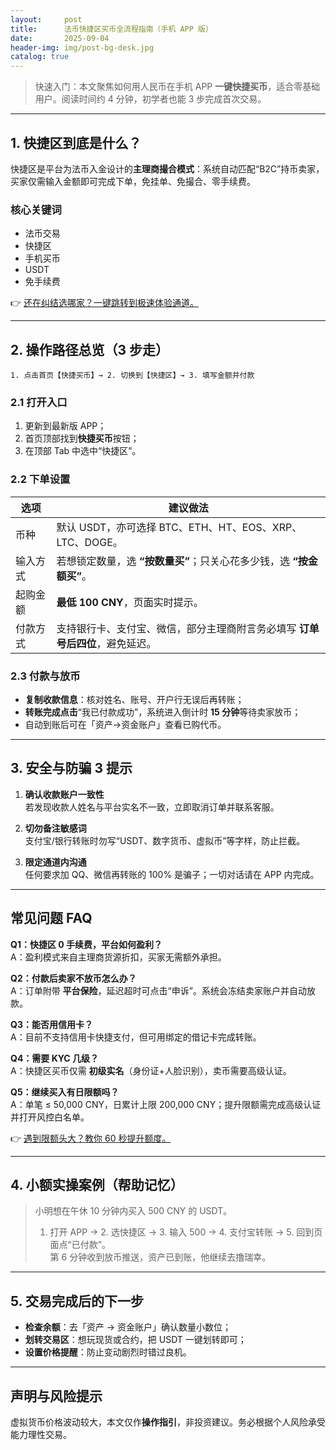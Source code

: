 ```yaml
---
layout:     post
title:      法币快捷区买币全流程指南（手机 APP 版）
date:       2025-09-04
header-img: img/post-bg-desk.jpg
catalog: true
---
```


> 快速入门：本文聚焦如何用人民币在手机 APP **一键快捷买币**，适合零基础用户。阅读时间约 4 分钟，初学者也能 3 步完成首次交易。

---

## 1. 快捷区到底是什么？
快捷区是平台为法币入金设计的**主理商撮合模式**：系统自动匹配“B2C”持币卖家，买家仅需输入金额即可完成下单，免挂单、免撮合、零手续费。

### 核心关键词
- 法币交易  
- 快捷区  
- 手机买币  
- USDT  
- 免手续费  

👉 [还在纠结选哪家？一键跳转到极速体验通道。](https://okxdog.com/)

---

## 2. 操作路径总览（3 步走）

```text
1. 点击首页【快捷买币】→ 2. 切换到【快捷区】→ 3. 填写金额并付款
```

### 2.1 打开入口
1. 更新到最新版 APP；
2. 首页顶部找到**快捷买币**按钮；
3. 在顶部 Tab 中选中“快捷区”。

### 2.2 下单设置  
| 选项        | 建议做法                                                                 |
|-------------|--------------------------------------------------------------------------|
| 币种        | 默认 USDT，亦可选择 BTC、ETH、HT、EOS、XRP、LTC、DOGE。                             |
| 输入方式    | 若想锁定数量，选 **“按数量买”**；只关心花多少钱，选 **“按金额买”**。                        |
| 起购金额    | **最低 100 CNY**，页面实时提示。                                           |
| 付款方式    | 支持银行卡、支付宝、微信，部分主理商附言务必填写 **订单号后四位**，避免延迟。          |

### 2.3 付款与放币  
- **复制收款信息**：核对姓名、账号、开户行无误后再转账；  
- **转账完成点击**“我已付款成功”，系统进入倒计时 **15 分钟**等待卖家放币；  
- 自动到账后可在「资产→资金账户」查看已购代币。

---

## 3. 安全与防骗 3 提示

1. **确认收款账户一致性**  
   若发现收款人姓名与平台实名不一致，立即取消订单并联系客服。

2. **切勿备注敏感词**  
   支付宝/银行转账时勿写“USDT、数字货币、虚拟币”等字样，防止拦截。

3. **限定通道内沟通**  
   任何要求加 QQ、微信再转账的 100% 是骗子；一切对话请在 APP 内完成。

---

## 常见问题 FAQ

**Q1：快捷区 0 手续费，平台如何盈利？**  
A：盈利模式来自主理商货源折扣，买家无需额外承担。

**Q2：付款后卖家不放币怎么办？**  
A：订单附带 **平台保险**，延迟超时可点击“申诉”。系统会冻结卖家账户并自动放款。

**Q3：能否用信用卡？**  
A：目前不支持信用卡快捷支付，但可用绑定的借记卡完成转账。

**Q4：需要 KYC 几级？**  
A：快捷区买币仅需 **初级实名**（身份证+人脸识别），卖币需要高级认证。

**Q5：继续买入有日限额吗？**  
A：单笔 ≤ 50,000 CNY，日累计上限 200,000 CNY；提升限额需完成高级认证并打开风控白名单。

👉 [遇到限额头大？教你 60 秒提升额度。](https://okxdog.com/)

---

## 4. 小额实操案例（帮助记忆）

> 小明想在午休 10 分钟内买入 500 CNY 的 USDT。  
> 1. 打开 APP → 2. 选快捷区 → 3. 输入 500 → 4. 支付宝转账 → 5. 回到页面点“已付款”。  
> 第 6 分钟收到放币推送，资产已到账，他继续去撸瑞幸。  

---

## 5. 交易完成后的下一步
- **检查余额**：去「资产 → 资金账户」确认数量小数位；  
- **划转交易区**：想玩现货或合约，把 USDT 一键划转即可；  
- **设置价格提醒**：防止变动剧烈时错过良机。

---

## 声明与风险提示
虚拟货币价格波动较大，本文仅作**操作指引**，非投资建议。务必根据个人风险承受能力理性交易。